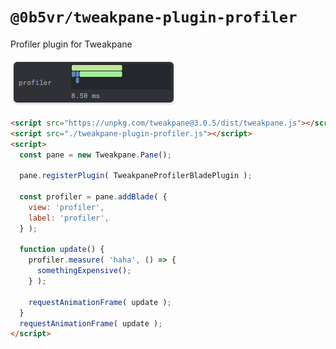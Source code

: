 # `@0b5vr/tweakpane-plugin-profiler`

Profiler plugin for Tweakpane

![profiler](./readme-images/profiler.png)

```html
<script src="https://unpkg.com/tweakpane@3.0.5/dist/tweakpane.js"></script>
<script src="./tweakpane-plugin-profiler.js"></script>
<script>
  const pane = new Tweakpane.Pane();

  pane.registerPlugin( TweakpaneProfilerBladePlugin );

  const profiler = pane.addBlade( {
    view: 'profiler',
    label: 'profiler',
  } );

  function update() {
    profiler.measure( 'haha', () => {
      somethingExpensive();
    } );

    requestAnimationFrame( update );
  }
  requestAnimationFrame( update );
</script>
```
